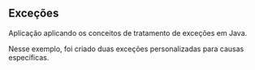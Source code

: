 ## Exceções

Aplicação aplicando os conceitos de tratamento de exceções em Java.

Nesse exemplo, foi criado duas exceções personalizadas para causas específicas.